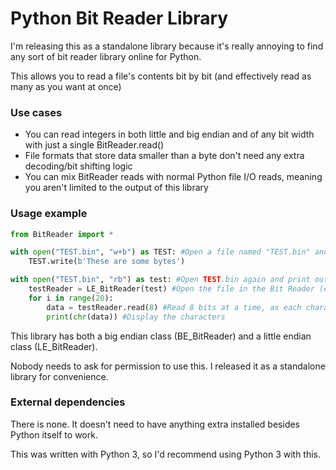# Python Bit Reader Library
I'm releasing this as a standalone library because it's really annoying to find any sort of bit reader library online for Python.

This allows you to read a file's contents bit by bit (and effectively read as many as you want at once)

### Use cases
- You can read integers in both little and big endian and of any bit width with just a single BitReader.read()
- File formats that store data smaller than a byte don't need any extra decoding/bit shifting logic
- You can mix BitReader reads with normal Python file I/O reads, meaning you aren't limited to the output of this library

### Usage example
```python
from BitReader import *

with open("TEST.bin", "w+b") as TEST: #Open a file named "TEST.bin" and write a simple byte string
    TEST.write(b'These are some bytes')

with open("TEST.bin", "rb") as test: #Open TEST.bin again and print out the bytes
    testReader = LE_BitReader(test) #Open the file in the Bit Reader (endianness doesn't matter for this example)
    for i in range(20):
        data = testReader.read(8) #Read 8 bits at a time, as each character is 8 bits wide
        print(chr(data)) #Display the characters
```

This library has both a big endian class (BE_BitReader) and a little endian class (LE_BitReader).

Nobody needs to ask for permission to use this. I released it as a standalone library for convenience.

### External dependencies
There is none. It doesn't need to have anything extra installed besides Python itself to work.

This was written with Python 3, so I'd recommend using Python 3 with this.
